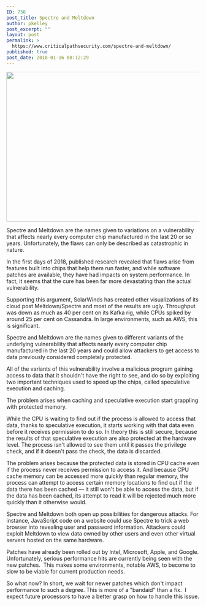```yaml
---
ID: 738
post_title: Spectre and Meltdown
author: pkelley
post_excerpt: ""
layout: post
permalink: >
  https://www.criticalpathsecurity.com/spectre-and-meltdown/
published: true
post_date: 2018-01-16 00:12:29
---
```

<img src="https://www.criticalpathsecurity.com/wp-content/uploads/2018/01/dumpsterfire-1024x576.jpg" alt="" width="695" height="391" />

Spectre and Meltdown are the names given to variations on a vulnerability that affects nearly every computer chip manufactured in the last 20 or so years. Unfortunately, the flaws can only be described as catastrophic in nature.

In the first days of 2018, published research revealed that flaws arise from features built into chips that help them run faster, and while software patches are available, they have had impacts on system performance. In fact, it seems that the cure has been far more devastating than the actual vulnerability.

Supporting this argument, SolarWinds has created other visualizations of its cloud post Meltdown/Spectre and most of the results are ugly. Throughput was down as much as 40 per cent on its Kafka rig, while CPUs spiked by around 25 per cent on Cassandra. In large environments, such as AWS, this is significant.

Spectre and Meltdown are the names given to different variants of the underlying vulnerability that affects nearly every computer chip manufactured in the last 20 years and could allow attackers to get access to data previously considered completely protected.

All of the variants of this vulnerability involve a malicious program gaining access to data that it shouldn't have the right to see, and do so by exploiting two important techniques used to speed up the chips, called speculative execution and caching.

The problem arises when caching and speculative execution start grappling with protected memory.

While the CPU is waiting to find out if the process is allowed to access that data, thanks to speculative execution, it starts working with that data even before it receives permission to do so. In theory this is still secure, because the results of that speculative execution are also protected at the hardware level. The process isn't allowed to see them until it passes the privilege check, and if it doesn't pass the check, the data is discarded.

The problem arises because the protected data is stored in CPU cache even if the process never receives permission to access it. And because CPU cache memory can be accessed more quickly than regular memory, the process can attempt to access certain memory locations to find out if the data there has been cached — it still won't be able to access the data, but if the data has been cached, its attempt to read it will be rejected much more quickly than it otherwise would.

Spectre and Meltdown both open up possibilities for dangerous attacks. For instance, JavaScript code on a website could use Spectre to trick a web browser into revealing user and password information. Attackers could exploit Meltdown to view data owned by other users and even other virtual servers hosted on the same hardware.

Patches have already been rolled out by Intel, Microsoft, Apple, and Google. Unfortunately, serious performance hits are currently being seen with the new patches.  This makes some environments, notable AWS, to become to slow to be viable for current production needs.

So what now?
In short, we wait for newer patches which don't impact performance to such a degree. This is more of a "bandaid" than a fix.  I expect future processors to have a better grasp on how to handle this issue.